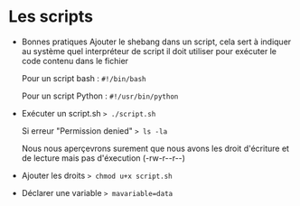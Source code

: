 # Les scripts

-   Bonnes pratiques
    Ajouter le shebang dans un script, cela sert à indiquer au système quel interpréteur de script il doit utiliser pour exécuter le code contenu dans le fichier

    Pour un script bash :
    `#!/bin/bash`

    Pour un script Python :
    `#!/usr/bin/python`

-   Exécuter un script.sh
    `> ./script.sh`

    Si erreur "Permission denied"
    `> ls -la`

    Nous nous aperçevrons surement que nous avons les droit d'écriture et de lecture mais pas d'éxecution (-rw-r--r--)

-   Ajouter les droits
    `> chmod u+x script.sh`

-   Déclarer une variable
    `> mavariable=data`
